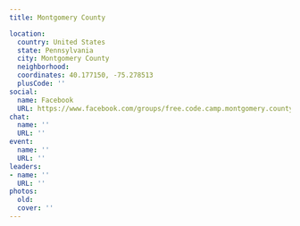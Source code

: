 ```yaml
---
title: Montgomery County

location:
  country: United States
  state: Pennsylvania
  city: Montgomery County
  neighborhood: 
  coordinates: 40.177150, -75.278513
  plusCode: ''
social:
  name: Facebook
  URL: https://www.facebook.com/groups/free.code.camp.montgomery.county.PA
chat:
  name: ''
  URL: ''
event:
  name: ''
  URL: ''
leaders:
- name: ''
  URL: ''
photos:
  old: 
  cover: ''
---
```

